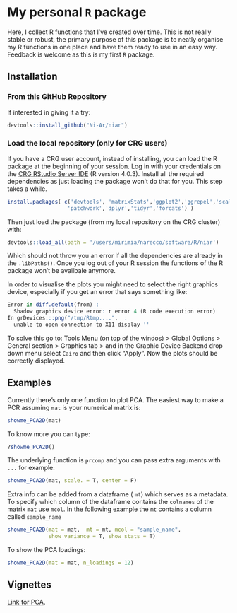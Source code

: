 # My personal `R` package

Here, I collect R functions that I’ve created over time. This is not really stable or robust, the primary purpose of this package is to neatly organise my R functions in one place and have them ready to use in an easy way. Feedback is welcome as this is my first `R` package.

## Installation 

### From this GitHub Repository

If interested in giving it a try:

```R
devtools::install_github("Ni-Ar/niar")
```

### Load the local repository (only for CRG users)

If you have a CRG user account, instead of installing, you can load the R package at the beginning of your session. Log in with your credentials on the [CRG RStudio Server IDE](http://rstudio4.linux.crg.es/) (R version 4.0.3). Install all the required dependencies as just loading the package won’t do that for you. This step takes a while.

```R
install.packages( c('devtools', 'matrixStats','ggplot2','ggrepel','scales',
                   'patchwork','dplyr','tidyr','forcats') ) 
```

Then just load the package (from my local repository on the CRG cluster) with:

```R
devtools::load_all(path = '/users/mirimia/narecco/software/R/niar')
```

Which should not throw you an error if all the dependencies are already in the `.libPaths()`. Once you log out of your R session the functions of the R package won’t be availbale anymore. 

In order to visualise the plots you might need to select the right graphics device, especially if you get an error that says something like:

```R
Error in diff.default(from) : 
  Shadow graphics device error: r error 4 (R code execution error)
In grDevices:::png("/tmp/Rtmp....",  :
  unable to open connection to X11 display ''
```

To solve this go to: Tools Menu (on top of the windos) > Global Options > General section > Graphics tab > and in the Graphic Device Backend drop down menu select `Cairo` and then click “Apply”. Now the plots should be correctly displayed.

## Examples

Currently there’s only one function to plot PCA. The easiest way to make a PCR assuming `mat` is your numerical matrix is:

```R
showme_PCA2D(mat)
```

To know more you can type:

```R
?showme_PCA2D()
```



The underlying function is `prcomp` and you can pass extra arguments with `...` for example:

```R
showme_PCA2D(mat, scale. = T, center = F)
```

Extra info can be added from a dataframe  ( `mt`) which serves as a metadata. To specify which column of the dataframe contains the `colnames` of the matrix `mat` use `mcol`. In the following example the `mt` contains a column called `sample_name`

```R
showme_PCA2D(mat = mat,  mt = mt, mcol = "sample_name",
             show_variance = T, show_stats = T)
```

To show the PCA loadings:

```R
showme_PCA2D(mat = mat, n_loadings = 12)
```

## Vignettes

[Link for PCA](https://htmlpreview.github.io/?https://github.com/Ni-Ar/niar/blob/main/doc/Introduction_Dim_Reduction.html).
